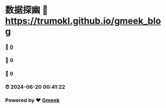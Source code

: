 # 数据探幽 :link: https://trumokl.github.io/gmeek_blog 
### :page_facing_up: [0](https://trumokl.github.io/gmeek_blog/tag.html) 
### :speech_balloon: 0 
### :hibiscus: 0 
### :alarm_clock: 2024-06-20 00:41:22 
### Powered by :heart: [Gmeek](https://github.com/Meekdai/Gmeek)
